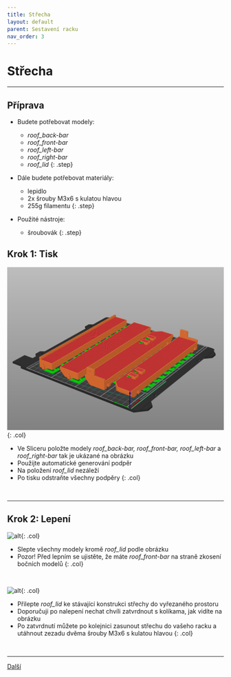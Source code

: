 ```yaml
---
title: Střecha
layout: default
parent: Sestavení racku
nav_order: 3
---
```


# Střecha

---

## **Příprava**

- Budete potřebovat modely:
    - *roof_back-bar*
    - *roof_front-bar*
    - *roof_left-bar*
    - *roof_right-bar*
    - *roof_lid*
{: .step}

- Dále budete potřebovat materiály:
  - lepidlo
  - 2x šrouby M3x6 s kulatou hlavou
  - 255g filamentu
{: .step}

- Použité nástroje:
  - šroubovák
{: .step}

## **Krok 1:** Tisk
![alt](/images/roof_print1.png){: .col}
- Ve Sliceru položte modely *roof_back-bar, roof_front-bar, roof_left-bar* a *roof_right-bar* tak je ukázané na obrázku
- Použijte automatické generování podpěr
- Na položení *roof_lid* nezáleží
- Po tisku odstraňte všechny podpěry
{: .col}
<br style="clear: left;" />

---

## **Krok 2:** Lepení 
![alt](/images/P1470444.JPG){: .col}
- Slepte všechny modely kromě *roof_lid* podle obrázku
- Pozor! Před lepním se ujistěte, že máte *roof_front-bar* na straně zkosení bočních modelů
{: .col}
<br style="clear: left;" />

![alt](/images/P1470448.JPG){: .col}
- Přilepte *roof_lid* ke stávající konstrukci střechy do vyřezaného prostoru
- Doporučuji po nalepení nechat chvíli zatvrdnout s kolíkama, jak vidíte na obrázku
- Po zatvrdnutí můžete po kolejnici zasunout střechu do vašeho racku a utáhnout zezadu dvěma šrouby M3x6 s kulatou hlavou
{: .col}
<br style="clear: left;" />

---

[Další](../../raspberry-pi-5-modul)